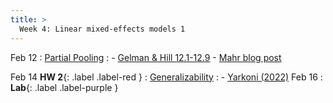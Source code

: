 ```yaml
---
title: >
  Week 4: Linear mixed-effects models 1
---
```


Feb 12
: [Partial Pooling](https://socialinteractionlab.github.io/psych710-notes/linear-mixed-effects-models-2.html)
  : - [Gelman & Hill 12.1-12.9](https://socialinteractionlab.github.io/psych710//assets/readings/gelmanhill_chapter12.pdf)
    - [Mahr blog post](https://www.tjmahr.com/plotting-partial-pooling-in-mixed-effects-models/)

Feb 14 **HW 2**{: .label .label-red }
: [Generalizability](https://socialinteractionlab.github.io/psych710-notes/linear-mixed-effects-models-2.html)
  : - [Yarkoni (2022)](https://mzettersten.github.io/assets/pdf/ManyBabies_BBS_commentary.pdf)
Feb 16 
: **Lab**{: .label .label-purple }
